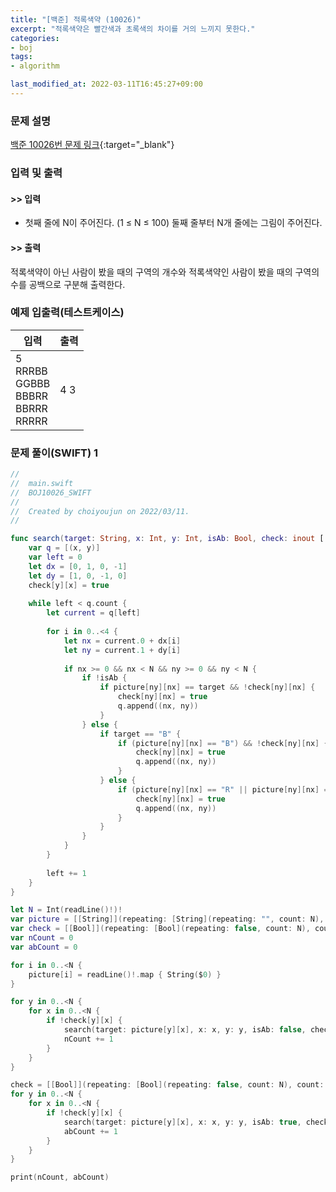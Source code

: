 ```yaml
---
title: "[백준] 적록색약 (10026)"
excerpt: "적록색약은 빨간색과 초록색의 차이를 거의 느끼지 못한다."
categories:
- boj
tags:
- algorithm

last_modified_at: 2022-03-11T16:45:27+09:00
---
```



### 문제 설명
[백준 10026번 문제 링크](https://www.acmicpc.net/problem/10026#description){:target="_blank"}




### 입력 및 출력
#### >> 입력
* 첫째 줄에 N이 주어진다. (1 ≤ N ≤ 100)
둘째 줄부터 N개 줄에는 그림이 주어진다.



#### >> 출력
적록색약이 아닌 사람이 봤을 때의 구역의 개수와 적록색약인 사람이 봤을 때의 구역의 수를 공백으로 구분해 출력한다.





### 예제 입출력(테스트케이스)


|입력|출력|
|-----|------|
|5<br>RRRBB<br>GGBBB<br>BBBRR<br>BBRRR<br>RRRRR|4 3|




### 문제 풀이(SWIFT) 1
```swift
//
//  main.swift
//  BOJ10026_SWIFT
//
//  Created by choiyoujun on 2022/03/11.
//

func search(target: String, x: Int, y: Int, isAb: Bool, check: inout [[Bool]]) {
    var q = [(x, y)]
    var left = 0
    let dx = [0, 1, 0, -1]
    let dy = [1, 0, -1, 0]
    check[y][x] = true
    
    while left < q.count {
        let current = q[left]
        
        for i in 0..<4 {
            let nx = current.0 + dx[i]
            let ny = current.1 + dy[i]
            
            if nx >= 0 && nx < N && ny >= 0 && ny < N {
                if !isAb {
                    if picture[ny][nx] == target && !check[ny][nx] {
                        check[ny][nx] = true
                        q.append((nx, ny))
                    }
                } else {
                    if target == "B" {
                        if (picture[ny][nx] == "B") && !check[ny][nx] {
                            check[ny][nx] = true
                            q.append((nx, ny))
                        }
                    } else {
                        if (picture[ny][nx] == "R" || picture[ny][nx] == "G") && !check[ny][nx] {
                            check[ny][nx] = true
                            q.append((nx, ny))
                        }
                    }
                }
            }
        }
        
        left += 1
    }
}

let N = Int(readLine()!)!
var picture = [[String]](repeating: [String](repeating: "", count: N), count: N)
var check = [[Bool]](repeating: [Bool](repeating: false, count: N), count: N)
var nCount = 0
var abCount = 0

for i in 0..<N {
    picture[i] = readLine()!.map { String($0) }
}

for y in 0..<N {
    for x in 0..<N {
        if !check[y][x] {
            search(target: picture[y][x], x: x, y: y, isAb: false, check: &check)
            nCount += 1
        }
    }
}

check = [[Bool]](repeating: [Bool](repeating: false, count: N), count: N)
for y in 0..<N {
    for x in 0..<N {
        if !check[y][x] {
            search(target: picture[y][x], x: x, y: y, isAb: true, check: &check)
            abCount += 1
        }
    }
}

print(nCount, abCount)
```